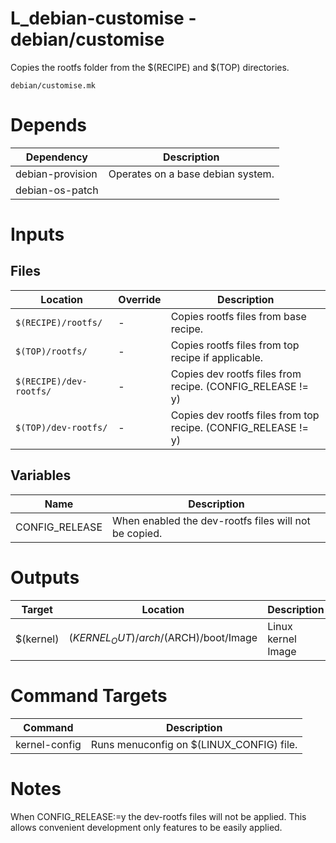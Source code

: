 # L_debian-customise - debian/customise

Copies the rootfs folder from the $(RECIPE) and $(TOP) directories.

```
debian/customise.mk
```

# Depends

| Dependency       | Description                       |
| ---------------- | --------------------------------- |
| debian-provision | Operates on a base debian system. |
| debian-os-patch  |                                   |

# Inputs

## Files

| Location                | Override | Description                                                    |
| ----------------------- | -------- | -------------------------------------------------------------- |
| `$(RECIPE)/rootfs/`     | -        | Copies rootfs files from base recipe.                          |
| `$(TOP)/rootfs/`        | -        | Copies rootfs files from top recipe if applicable.             |
| `$(RECIPE)/dev-rootfs/` | -        | Copies dev rootfs files from recipe. (CONFIG_RELEASE != y)     |
| `$(TOP)/dev-rootfs/`    | -        | Copies dev rootfs files from top recipe. (CONFIG_RELEASE != y) |

## Variables

| Name           | Description                                           |
| -------------- | ----------------------------------------------------- |
| CONFIG_RELEASE | When enabled the dev-rootfs files will not be copied. |

# Outputs

| Target           | Location                              | Description                      |
| ---------------- | ------------------------------------- | -------------------------------- |
| $(kernel)        | $(KERNEL_OUT)/arch/$(ARCH)/boot/Image | Linux kernel Image               |

# Command Targets

| Command       | Description                                  |
| ------------- | -------------------------------------------- |
| kernel-config | Runs menuconfig on $(LINUX_CONFIG) file.     |

# Notes

When CONFIG_RELEASE:=y the dev-rootfs files will not be applied.
This allows convenient development only features to be easily applied.
